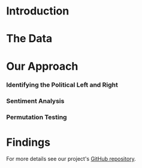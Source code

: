 # Introduction

# The Data

# Our Approach
### Identifying the Political Left and Right

### Sentiment Analysis

### Permutation Testing

# Findings


For more details see our project's [GitHub repository](https://github.com/hbpeters/2016-2020_elections_on_twitter).

<!--- just --->
